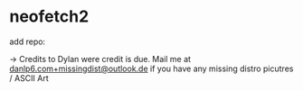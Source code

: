 # neofetch2
add repo: 

-> Credits to Dylan were credit is due. Mail me at danlp6.com+missingdist@outlook.de if you have any missing distro picutres / ASCII Art
